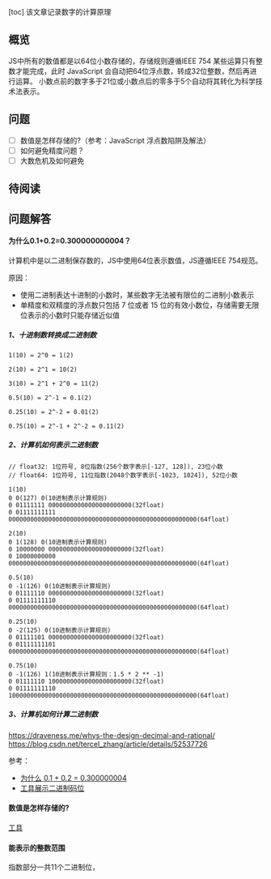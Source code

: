 [toc]
该文章记录数字的计算原理
## 概览

JS中所有的数值都是以64位小数存储的，存储规则遵循IEEE 754
某些运算只有整数才能完成，此时 JavaScript 会自动把64位浮点数，转成32位整数，然后再进行运算。
小数点前的数字多于21位或小数点后的零多于5个自动将其转化为科学技术法表示。

## 问题
- [ ] 数值是怎样存储的?（参考：JavaScript 浮点数陷阱及解法）
- [ ] 如何避免精度问题？
- [ ] 大数危机及如何避免
## 待阅读


## 问题解答

#### 为什么0.1+0.2=0.300000000004？
计算机中是以二进制保存数的，JS中使用64位表示数值，JS遵循IEEE 754规范。

原因：
- 使用二进制表达十进制的小数时，某些数字无法被有限位的二进制小数表示
- 单精度和双精度的浮点数只包括 7 位或者 15 位的有效小数位，存储需要无限位表示的小数时只能存储近似值

##### 1、十进制数转换成二进制数
```
1(10) = 2^0 = 1(2)

2(10) = 2^1 = 10(2)

3(10) = 2^1 + 2^0 = 11(2)

0.5(10) = 2^-1 = 0.1(2)

0.25(10) = 2^-2 = 0.01(2)

0.75(10) = 2^-1 + 2^-2 = 0.11(2)
```

##### 2、计算机如何表示二进制数
```
// float32: 1位符号, 8位指数(256个数字表示[-127, 128]), 23位小数
// float64: 1位符号, 11位指数(2048个数字表示[-1023, 1024]), 52位小数

1(10)
0 0(127) 0(10进制表示计算规则)
0 01111111 00000000000000000000000(32float)
0 01111111111 0000000000000000000000000000000000000000000000000000(64float)

2(10)
0 1(128) 0(10进制表示计算规则)
0 10000000 00000000000000000000000(32float)
0 10000000000 0000000000000000000000000000000000000000000000000000(64float)

0.5(10)
0 -1(126) 0(10进制表示计算规则)
0 01111110 00000000000000000000000(32float)
0 01111111110 0000000000000000000000000000000000000000000000000000(64float)

0.25(10)
0 -2(125) 0(10进制表示计算规则)
0 01111101 00000000000000000000000(32float)
0 01111111101 0000000000000000000000000000000000000000000000000000(64float)

0.75(10)
0 -1(126) 1(10进制表示计算规则：1.5 * 2 ** -1)
0 01111110 10000000000000000000000(32float)
0 01111111110 1000000000000000000000000000000000000000000000000000(64float)
```

##### 3、计算机如何计算二进制数
<https://draveness.me/whys-the-design-decimal-and-rational/>
<https://blog.csdn.net/tercel_zhang/article/details/52537726>


参考：
- [为什么 0.1 + 0.2 = 0.300000004](https://draveness.me/whys-the-design-floating-point-arithmetic)
- [工具展示二进制码位](http://www.binaryconvert.com/result_double.html?decimal=049)


#### 数值是怎样存储的?
[工具](http://www.binaryconvert.com/convert_double.html)


#### 能表示的整数范围
指数部分一共11个二进制位，